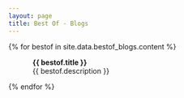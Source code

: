 ```yaml
---
layout: page
title: Best Of - Blogs
---
```


<!-- <h1>{{ site.data.bestof_blogs.title }}</h1> -->

{% for bestof in site.data.bestof_blogs.content %}
 <ul>
    <ol>
        <b>{{ bestof.title }}</b> <br> {{ bestof.description }}
    </ol>
  </ul>
  <!-- <p>{{ staff_member | markdownify }}</p> -->
{% endfor %}